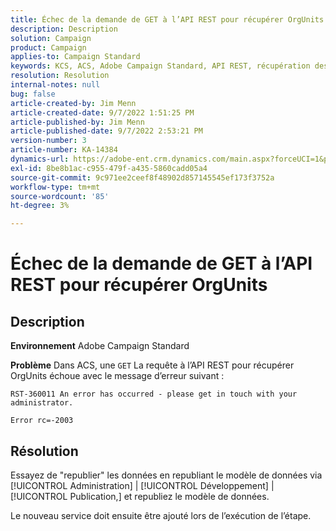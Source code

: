 ```yaml
---
title: Échec de la demande de GET à l’API REST pour récupérer OrgUnits
description: Description
solution: Campaign
product: Campaign
applies-to: Campaign Standard
keywords: KCS, ACS, Adobe Campaign Standard, API REST, récupération des unités d’organisation, échec, republication, modèle de données
resolution: Resolution
internal-notes: null
bug: false
article-created-by: Jim Menn
article-created-date: 9/7/2022 1:51:25 PM
article-published-by: Jim Menn
article-published-date: 9/7/2022 2:53:21 PM
version-number: 3
article-number: KA-14384
dynamics-url: https://adobe-ent.crm.dynamics.com/main.aspx?forceUCI=1&pagetype=entityrecord&etn=knowledgearticle&id=f6147927-b42e-ed11-9db1-0022480866ad
exl-id: 8be8b1ac-c955-479f-a435-5860cadd05a4
source-git-commit: 9c971ee2ceef8f48902d857145545ef173f3752a
workflow-type: tm+mt
source-wordcount: '85'
ht-degree: 3%

---
```


# Échec de la demande de GET à l’API REST pour récupérer OrgUnits

## Description


<b>Environnement</b>
Adobe Campaign Standard

<b>Problème</b>
Dans ACS, une `GET` La requête à l’API REST pour récupérer OrgUnits échoue avec le message d’erreur suivant :


```
RST-360011 An error has occurred - please get in touch with your administrator.

Error rc=-2003
```



## Résolution


Essayez de &quot;republier&quot; les données en republiant le modèle de données via [!UICONTROL Administration] | [!UICONTROL Développement] | [!UICONTROL Publication,] et republiez le modèle de données.

Le nouveau service doit ensuite être ajouté lors de l’exécution de l’étape.
